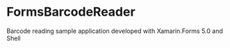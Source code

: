 # FormsBarcodeReader
Barcode reading sample application developed with Xamarin.Forms 5.0 and Shell 
